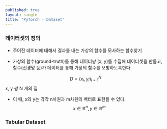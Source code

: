 ```yaml
---
published: true
layout: single
title: "PyTorch - Dataset"
---
```


### 데이터셋의 정의
* 주어진 데이터에 대해서 결과를 내는 가상의 함수를 모사하는 함수찾기

* 가상의 함수(ground-truth)를 통해 데이터쌍 (x, y)를 수집해 데이터셋을 만들고, 함수(신경망 등)가 데이터를 통해 가상의 함수를 모방하도록한다.  

$$D={(x_i, y_i)}_{i=1}^N$$
x, y 쌍 N 개의 집

* 이 때, x와 y는 각각 n차원과 m차원의 벡터로 표현될 수 있다.   
$$x\in {\mathbb{R}}^n, y\in {\mathbb{R}}^m$$


### Tabular Dataset


